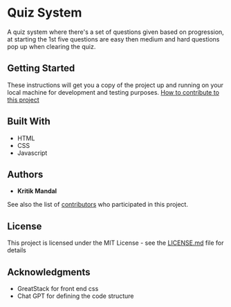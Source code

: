 # Quiz System

A quiz system where there's a set of questions given based on progression, at starting the 1st five questions are easy then medium and hard questions pop up when clearing the quiz.

## Getting Started

These instructions will get you a copy of the project up and running on your local machine for development and testing purposes.
[How to contribute to this project](https://docs.github.com/en/get-started/exploring-projects-on-github/contributing-to-a-project)


## Built With

* HTML
* CSS
* Javascript

## Authors

* **Kritik Mandal** 

See also the list of [contributors](https://github.com/your/project/contributors) who participated in this project.

## License

This project is licensed under the MIT License - see the [LICENSE.md](LICENSE.md) file for details

## Acknowledgments

* GreatStack for front end css
* Chat GPT for defining the code structure
